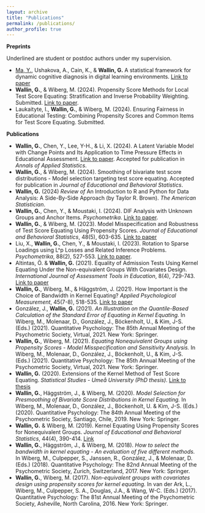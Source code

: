 ```yaml
---
layout: archive
title: "Publications"
permalink: /publications/
author_profile: true
---
```


<!-- {% if author.googlescholar %}
  You can also find my articles on <u><a href="{{author.googlescholar}}">my Google Scholar profile</a>.</u>
{% endif %}

{% include base_path %}

{% for post in site.publications reversed %}
  {% include archive-single.html %}
{% endfor %} -->
**Preprints**

Underlined are student or postdoc authors under my supervision.
* <u>Ma, Y.</u>, Ushakova, A., Cain, K., & **Wallin, G.** A statistical framework for dynamic cognitive diagnosis in digital learning environments. [Link to paper](https://arxiv.org/abs/2506.14531)
* **Wallin, G.**, & Wiberg, M. (2024). Propensity Score Methods for Local Test Score Equating: Stratification and Inverse Probability Weighting. Submitted. [Link to paper](https://arxiv.org/abs/2410.22989).
* Laukaityte, I., **Wallin, G.**, & Wiberg, M. (2024). Ensuring Fairness in Educational Testing: Combining Propensity Scores and Common Items for Test Score Equating. Submitted.
  
**Publications**
* **Wallin, G.**, Chen, Y., Lee, Y-H., & Li, X. (2024). A Latent Variable Model with Change Points and Its Application to Time Pressure Effects in Educational Assessment. [Link to paper](https://arxiv.org/abs/2410.22300). Accepted for publication in *Annals of Applied Statistics*.
* **Wallin, G.**, & Wiberg, M. (2024). Smoothing of bivariate test score distributions - Model selection targeting test score equating. Accepted for publication in *Journal of Educational and Behavioral Statistics*.
* **Wallin, G.** (2024) *Review of* An Introduction to R and Python for Data Analysis: A Side-By-Side Approach (by Taylor R. Brown). *The American Statistician*. 
* **Wallin, G.**, Chen, Y., & Moustaki, I. (2024). DIF Analysis with Unknown Groups and Anchor Items. *Psychometrika*. [Link to paper](https://link.springer.com/article/10.1007/s11336-024-09948-7).
* **Wallin, G.**, & Wiberg, M. (2023). Model Misspecification and Robustness of Test Score Equating Using Propensity Scores. *Journal of Educational and Behavioral Statistics*, 48(5), 603-635. [Link to paper](https://journals.sagepub.com/doi/full/10.3102/10769986231161575)
* Liu, X., **Wallin, G.**, Chen, Y., & Moustaki, I. (2023). Rotation to Sparse Loadings using L^p Losses and Related Inference Problems. *Psychometrika*, 88(2), 527-553. [Link to paper](https://doi.org/10.1007/s11336-023-09911-y).
* Altintas, Ö. & **Wallin, G.** (2021). Equality of Admission Tests Using Kernel Equating Under the Non-equivalent Groups With Covariates Design. *International Journal of Assessment Tools in Education*, 8(4), 729-743. [Link to paper](https://ijate.net/index.php/ijate/article/view/44)
* **Wallin, G.**, Wiberg, M., & Häggström, J. (2021). How Important is the Choice of Bandwidth in Kernel Equating? *Applied Psychological Measurement*, 45(7-8), 518-535. [Link to paper](https://journals.sagepub.com/doi/full/10.1177/01466216211040486)
* González, J., **Wallin, G.** (2021). *An Illustration on the Quantile-Based Calculation of the Standard Error of Equating in Kernel Equating.* In Wiberg, M., Molenaar, D., González, J., Böckenholt, U., & Kim, J-S.  (Eds.) (2021). Quantitative Psychology: The 85th Annual Meeting of the Psychometric Society, Virtual, 2021. New York: Springer.
* **Wallin, G.**, Wiberg, M. (2021). *Equating Nonequivalent Groups using Propensity Scores - Model Misspecification and Sensitivity Analysis.* In Wiberg, M., Molenaar, D., González, J., Böckenholt, U., & Kim, J-S.  (Eds.) (2021). Quantitative Psychology: The 85th Annual Meeting of the Psychometric Society, Virtual, 2021. New York: Springer.
* **Wallin, G.** (2020). Extensions of the Kernel Method of Test Score Equating. *Statistical Studies - Umeå University (PhD thesis)*. [Link to thesis](http://umu.diva-portal.org/smash/record.jsf?pid=diva2%3A1378833&dswid=4742) 
* **Wallin, G.**, Häggström, J., & Wiberg, M. (2020). *Model Selection for Presmoothing of Bivariate Score Distributions in Kernel Equating.* In Wiberg, M., Molenaar, D., González, J., Böckenholt, U. & Kim, J-S. (Eds.) (2020). Quantitative Psychology: The 84th Annual Meeting of the Psychometric Society, Santiago, Chile, 2019. New York: Springer.
* **Wallin, G.** & Wiberg, M. (2019). Kernel Equating Using Propensity Scores for Nonequivalent Groups. *Journal of Educational and Behavioral Statistics*, 44(4), 390-414. [Link](https://journals.sagepub.com/doi/full/10.3102/1076998619838226)
* **Wallin, G.**, Häggström, J., & Wiberg, M. (2018). *How to select the bandwidth in kernel equating - An evaluation of five different methods.* In Wiberg, M., Culpepper, S., Janssen, R., González, J., & Molenaar, D. (Eds.) (2018). Quantitative Psychology: The 82nd Annual Meeting of the Psychometric Society, Zurich, Switzerland, 2017. New York: Springer.
* **Wallin, G.**, Wiberg, M. (2017). *Non-equivalent groups with covariates design using propensity scores for kernel equating.* In van der Ark, L., Wiberg, M., Culpepper, S. A., Douglas, J.A., & Wang, W-C. (Eds.) (2017). Quantitative Psychology: The 81st Annual Meeting of the Psychometric Society, Asheville, North Carolina, 2016. New York: Springer.

